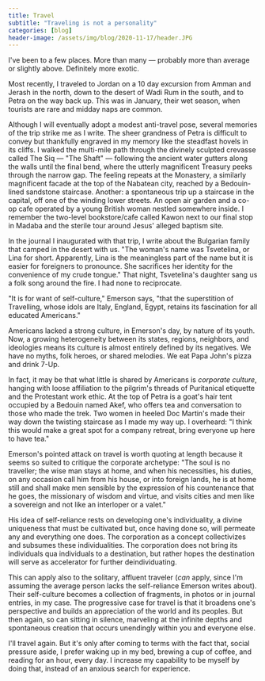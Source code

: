 ```yaml
---
title: Travel
subtitle: "Traveling is not a personality"
categories: [blog]
header-image: /assets/img/blog/2020-11-17/header.JPG
---
```


I've been to a few places. More than many — probably more than average or slightly above. Definitely more exotic.

Most recently, I traveled to Jordan on a 10 day excursion from Amman and Jerash in the north, down to the desert of Wadi Rum in the south, and to Petra on the way back up. This was in January, their wet season, when tourists are rare and midday naps are common.

Although I will eventually adopt a modest anti-travel pose, several memories of the trip strike me as I write. The sheer grandness of Petra is difficult to convey but thankfully engraved in my memory like the steadfast hovels in its cliffs. I walked the multi-mile path through the divinely sculpted crevasse called The Siq — "The Shaft" — following the ancient water gutters along the walls until the final bend, where the utterly magnificent Treasury peeks through the narrow gap. The feeling repeats at the Monastery, a similarly magnificent facade at the top of the Nabatean city, reached by a Bedouin-lined sandstone staircase. Another: a spontaneous trip up a staircase in the capital, off one of the winding lower streets. An open air garden and a co-op cafe operated by a young British woman nestled somewhere inside. I remember the two-level bookstore/cafe called Kawon next to our final stop in Madaba and the sterile tour around Jesus' alleged baptism site.

In the journal I inaugurated with that trip, I write about the Bulgarian family that camped in the desert with us. "The woman's name was Tsvetelina, or Lina for short. Apparently, Lina is the meaningless part of the name but it is easier for foreigners to pronounce. She sacrifices her identity for the convenience of my crude tongue." That night, Tsvetelina's daughter sang us a folk song around the fire. I had none to reciprocate.

"It is for want of self-culture," Emerson says, "that the superstition of Travelling, whose idols are Italy, England, Egypt, retains its fascination for all educated Americans."

Americans lacked a strong culture, in Emerson's day, by nature of its youth. Now, a growing heterogeneity between its states, regions, neighbors, and ideologies means its culture is almost entirely defined by its negatives. We have no myths, folk heroes, or shared melodies. We eat Papa John's pizza and drink 7-Up.

In fact, it may be that what little is shared by Americans is *corporate culture*, hanging with loose affiliation to the pilgrim's threads of Puritanical etiquette and the Protestant work ethic. At the top of Petra is a goat's hair tent occupied by a Bedouin named Akef, who offers tea and conversation to those who made the trek. Two women in heeled Doc Martin's made their way down the twisting staircase as I made my way up. I overheard: "I think this would make a great spot for a company retreat, bring everyone up here to have tea."

Emerson's pointed attack on travel is worth quoting at length because it seems so suited to critique the corporate archetype: "The soul is no traveller; the wise man stays at home, and when his necessities, his duties, on any occasion call him from his house, or into foreign lands, he is at home still and shall make men sensible by the expression of his countenance that he goes, the missionary of wisdom and virtue, and visits cities and men like a sovereign and not like an interloper or a valet."

His idea of self-reliance rests on developing one's individuality, a divine uniqueness that must be cultivated but, once having done so, will permeate any and everything one does. The corporation as a concept collectivizes and subsumes these individualities. The corporation does not bring its individuals qua individuals to a destination, but rather hopes the destination will serve as accelerator for further deindividuating.

This can apply also to the solitary, affluent traveler (*can* apply, since I'm assuming the average person lacks the self-reliance Emerson writes about). Their self-culture becomes a collection of fragments, in photos or in journal entries, in my case. The progressive case for travel is that it broadens one's perspective and builds an appreciation of the world and its peoples. But then again, so can sitting in silence, marveling at the infinite depths and spontaneous creation that occurs unendingly within you and everyone else.

I'll travel again. But it's only after coming to terms with the fact that, social pressure aside, I prefer waking up in my bed, brewing a cup of coffee, and reading for an hour, every day. I increase my capability to be myself by doing that, instead of an anxious search for experience.